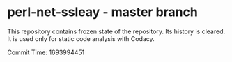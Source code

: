 # perl-net-ssleay - master branch

This repository contains frozen state of the repository.
Its history is cleared. It is used only for static code
analysis with Codacy.

Commit Time: 1693994451